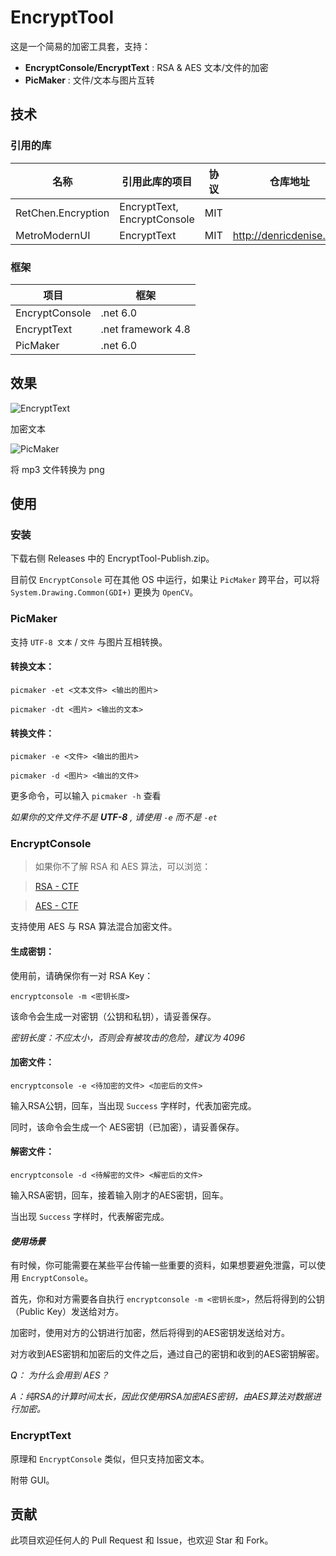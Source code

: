 # EncryptTool

这是一个简易的加密工具套，支持：
* **EncryptConsole/EncryptText** : RSA & AES 文本/文件的加密
* **PicMaker** : 文件/文本与图片互转

## 技术

### 引用的库

| 名称 | 引用此库的项目 | 协议 | 仓库地址 |
| -- | -- | -- | -- |
| RetChen.Encryption | EncryptText, EncryptConsole | MIT | |
| MetroModernUI | EncryptText | MIT | http://denricdenise.info/ |

### 框架

| 项目 | 框架 |
| -- | -- |
| EncryptConsole | .net 6.0 |
| EncryptText | .net framework 4.8 |
| PicMaker | .net 6.0 |

## 效果

![EncryptText](https://github.com/Return25/EncryptTool/blob/main/screenshot/encrypttext.png)

加密文本

![PicMaker](https://github.com/Return25/EncryptTool/blob/main/screenshot/picmaker.png)

将 mp3 文件转换为 png

## 使用

### 安装

下载右侧 Releases 中的 EncryptTool-Publish.zip。

目前仅 `EncryptConsole` 可在其他 OS 中运行，如果让 `PicMaker` 跨平台，可以将 `System.Drawing.Common(GDI+)` 更换为 `OpenCV`。

### PicMaker

支持 `UTF-8 文本` / `文件` 与图片互相转换。

#### 转换文本：

`picmaker -et <文本文件> <输出的图片>`

`picmaker -dt <图片> <输出的文本>`

#### 转换文件：

`picmaker -e <文件> <输出的图片>`

`picmaker -d <图片> <输出的文件>`

更多命令，可以输入 `picmaker -h` 查看

*如果你的文件文件不是 **UTF-8** , 请使用 `-e` 而不是 `-et`*

### EncryptConsole

> 如果你不了解 RSA 和 AES 算法，可以浏览：

> [RSA - CTF](https://ctf-wiki.org/crypto/asymmetric/rsa/rsa_theory/)

> [AES - CTF](https://ctf-wiki.org/crypto/blockcipher/aes/)

支持使用 AES 与 RSA 算法混合加密文件。

#### 生成密钥：

使用前，请确保你有一对 RSA Key：

`encryptconsole -m <密钥长度>`

该命令会生成一对密钥（公钥和私钥），请妥善保存。

*密钥长度：不应太小，否则会有被攻击的危险，建议为 4096*

#### 加密文件：

`encryptconsole -e <待加密的文件> <加密后的文件>`

输入RSA公钥，回车，当出现 `Success` 字样时，代表加密完成。

同时，该命令会生成一个 AES密钥（已加密），请妥善保存。

#### 解密文件：

`encryptconsole -d <待解密的文件> <解密后的文件>`

输入RSA密钥，回车，接着输入刚才的AES密钥，回车。

当出现 `Success` 字样时，代表解密完成。

#### *使用场景*

有时候，你可能需要在某些平台传输一些重要的资料，如果想要避免泄露，可以使用 `EncryptConsole`。

首先，你和对方需要各自执行 `encryptconsole -m <密钥长度>`，然后将得到的公钥（Public Key）发送给对方。

加密时，使用对方的公钥进行加密，然后将得到的AES密钥发送给对方。

对方收到AES密钥和加密后的文件之后，通过自己的密钥和收到的AES密钥解密。

*Q： 为什么会用到 AES？*

*A：纯RSA的计算时间太长，因此仅使用RSA加密AES密钥，由AES算法对数据进行加密。*

### EncryptText

原理和 `EncryptConsole` 类似，但只支持加密文本。

附带 GUI。

## 贡献

此项目欢迎任何人的 Pull Request 和 Issue，也欢迎 Star 和 Fork。